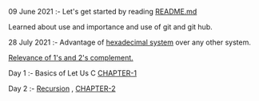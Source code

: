09 June 2021 :- Let's get started by reading [README.md](https://github.com/cleanhand/phase-1-SWAPNIL-7-MSD/blob/main/README.md)

Learned about use and importance and use of git and git hub.

28 July 2021 :- Advantage of [hexadecimal system](https://github.com/cleanhand/phase-1-SWAPNIL-7-MSD/blob/main/hexadecimal.md) over any other system.

[Relevance of 1's and 2's complement.](https://github.com/cleanhand/phase-1-SWAPNIL-7-MSD/blob/main/Relevance%20of%201's%20complement%20%26%202's%20complement.md)

Day 1 :- Basics of Let Us C   [CHAPTER-1](https://github.com/cleanhand/phase-1-SWAPNIL-7-MSD/blob/main/LET%20US%20C/Chapter1.md)

Day 2 :- [Recursion](https://github.com/cleanhand/phase-1-SWAPNIL-7-MSD/blob/main/recursion.md) , [CHAPTER-2](https://github.com/cleanhand/phase-1-SWAPNIL-7-MSD/blob/main/LET%20US%20C/Chapter2.md)
